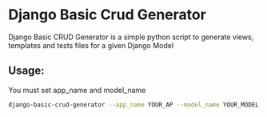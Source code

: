 # Django Basic Crud Generator
Django Basic CRUD Generator is a simple python script to generate views, templates and tests files for a given Django Model



## Usage:
You must set app_name and model_name

```bash
django-basic-crud-generator --app_name YOUR_AP --model_name YOUR_MODEL
```
